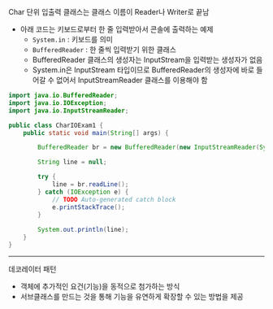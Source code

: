 Char 단위 입출력 클래스는 클래스 이름이 Reader나 Writer로 끝남
- 아래 코드는 키보드로부터 한 줄 입력받아서 콘솔에 출력하는 예제
    - `System.in` : 키보드를 의미
    - `BufferedReader` : 한 줄씩 입력받기 위한 클래스
    - BufferedReader 클래스의 생성자는 InputStream을 입력받는 생성자가 없음
    - System.in은 InputStream 타입이므로 BufferedReader의 생성자에 바로 들어갈 수 없어서 InputStreamReader 클래스를 이용해야 함

```java
import java.io.BufferedReader;
import java.io.IOException;
import java.io.InputStreamReader;

public class CharIOExam1 {
	public static void main(String[] args) {

		BufferedReader br = new BufferedReader(new InputStreamReader(System.in));

		String line = null;

		try {
			line = br.readLine();
		} catch (IOException e) {
			// TODO Auto-generated catch block
			e.printStackTrace();
		}
		
		System.out.println(line);
	}
}
```
---
데코레이터 패턴
- 객체에 추가적인 요건(기능)을 동적으로 첨가하는 방식
- 서브클래스를 만드는 것을 통해 기능을 유연하게 확장할 수 있는 방법을 제공
